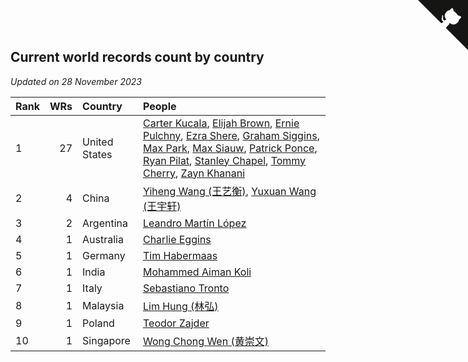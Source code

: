## Current world records count by country

*Updated on 28 November 2023*

| Rank | WRs | Country | People |
| :--- | ---: | :--- | :--- |
| 1 | 27 | United States | [Carter Kucala](https://www.worldcubeassociation.org/persons/2015KUCA01), [Elijah Brown](https://www.worldcubeassociation.org/persons/2015BROW03), [Ernie Pulchny](https://www.worldcubeassociation.org/persons/2010PULC01), [Ezra Shere](https://www.worldcubeassociation.org/persons/2019SHER10), [Graham Siggins](https://www.worldcubeassociation.org/persons/2016SIGG01), [Max Park](https://www.worldcubeassociation.org/persons/2012PARK03), [Max Siauw](https://www.worldcubeassociation.org/persons/2017SIAU02), [Patrick Ponce](https://www.worldcubeassociation.org/persons/2012PONC02), [Ryan Pilat](https://www.worldcubeassociation.org/persons/2016PILA03), [Stanley Chapel](https://www.worldcubeassociation.org/persons/2016CHAP04), [Tommy Cherry](https://www.worldcubeassociation.org/persons/2015CHER07), [Zayn Khanani](https://www.worldcubeassociation.org/persons/2018KHAN28) |
| 2 | 4 | China | [Yiheng Wang (王艺衡)](https://www.worldcubeassociation.org/persons/2019WANY36), [Yuxuan Wang (王宇轩)](https://www.worldcubeassociation.org/persons/2009WANG13) |
| 3 | 2 | Argentina | [Leandro Martín López](https://www.worldcubeassociation.org/persons/2018LOPE22) |
| 4 | 1 | Australia | [Charlie Eggins](https://www.worldcubeassociation.org/persons/2019EGGI02) |
| 5 | 1 | Germany | [Tim Habermaas](https://www.worldcubeassociation.org/persons/2007HABE01) |
| 6 | 1 | India | [Mohammed Aiman Koli](https://www.worldcubeassociation.org/persons/2017KOLI01) |
| 7 | 1 | Italy | [Sebastiano Tronto](https://www.worldcubeassociation.org/persons/2011TRON02) |
| 8 | 1 | Malaysia | [Lim Hung (林弘)](https://www.worldcubeassociation.org/persons/2016HUNG08) |
| 9 | 1 | Poland | [Teodor Zajder](https://www.worldcubeassociation.org/persons/2021ZAJD03) |
| 10 | 1 | Singapore | [Wong Chong Wen (黄崇文)](https://www.worldcubeassociation.org/persons/2014WENW01) |


<a href="https://github.com/JustinTimeCuber/wca_statistics" class="github-corner" aria-label="View source on Github"><svg width="80" height="80" viewBox="0 0 250 250" style="fill:#151513; color:#fff; position: absolute; top: 0; border: 0; right: 0;" aria-hidden="true"><path d="M0,0 L115,115 L130,115 L142,142 L250,250 L250,0 Z"></path><path d="M128.3,109.0 C113.8,99.7 119.0,89.6 119.0,89.6 C122.0,82.7 120.5,78.6 120.5,78.6 C119.2,72.0 123.4,76.3 123.4,76.3 C127.3,80.9 125.5,87.3 125.5,87.3 C122.9,97.6 130.6,101.9 134.4,103.2" fill="currentColor" style="transform-origin: 130px 106px;" class="octo-arm"></path><path d="M115.0,115.0 C114.9,115.1 118.7,116.5 119.8,115.4 L133.7,101.6 C136.9,99.2 139.9,98.4 142.2,98.6 C133.8,88.0 127.5,74.4 143.8,58.0 C148.5,53.4 154.0,51.2 159.7,51.0 C160.3,49.4 163.2,43.6 171.4,40.1 C171.4,40.1 176.1,42.5 178.8,56.2 C183.1,58.6 187.2,61.8 190.9,65.4 C194.5,69.0 197.7,73.2 200.1,77.6 C213.8,80.2 216.3,84.9 216.3,84.9 C212.7,93.1 206.9,96.0 205.4,96.6 C205.1,102.4 203.0,107.8 198.3,112.5 C181.9,128.9 168.3,122.5 157.7,114.1 C157.9,116.9 156.7,120.9 152.7,124.9 L141.0,136.5 C139.8,137.7 141.6,141.9 141.8,141.8 Z" fill="currentColor" class="octo-body"></path></svg></a><style>.github-corner:hover .octo-arm{animation:octocat-wave 560ms ease-in-out}@keyframes octocat-wave{0%,100%{transform:rotate(0)}20%,60%{transform:rotate(-25deg)}40%,80%{transform:rotate(10deg)}}@media (max-width:500px){.github-corner:hover .octo-arm{animation:none}.github-corner .octo-arm{animation:octocat-wave 560ms ease-in-out}}</style>
